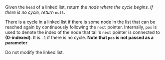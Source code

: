 Given the `head` of a linked list, return the <i>node where the cycle begins. If there is no cycle, return</i> `null`.

There is a cycle in a linked list if there is some node in the list that can be reached again by continuously following the `next` pointer. Internally, `pos` is used to denote the index of the node that tail's `next` pointer is connected to <b>(0-indexed)</b>. It is `-1` if there is no cycle. <b>Note that `pos` is not passed as a parameter</b>.

Do not modify the linked list.
